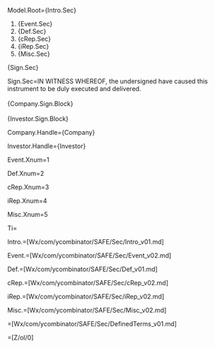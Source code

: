 Model.Root={Intro.Sec}<ol><li>{Event.Sec}<li>{Def.Sec}<li>{cRep.Sec}<li>{iRep.Sec}<li>{Misc.Sec}</ol>{Sign.Sec}

Sign.Sec=IN WITNESS WHEREOF, the undersigned have caused this instrument to be duly executed and delivered.<br><br>{Company.Sign.Block}<br><br>{Investor.Sign.Block}
  
Company.Handle={Company}

Investor.Handle={Investor}

Event.Xnum=1

Def.Xnum=2

cRep.Xnum=3

iRep.Xnum=4

Misc.Xnum=5

Ti=</i>

Intro.=[Wx/com/ycombinator/SAFE/Sec/Intro_v01.md]

Event.=[Wx/com/ycombinator/SAFE/Sec/Event_v02.md]

Def.=[Wx/com/ycombinator/SAFE/Sec/Def_v01.md]

cRep.=[Wx/com/ycombinator/SAFE/Sec/cRep_v02.md]

iRep.=[Wx/com/ycombinator/SAFE/Sec/iRep_v02.md]

Misc.=[Wx/com/ycombinator/SAFE/Sec/Misc_v02.md]

=[Wx/com/ycombinator/SAFE/Sec/DefinedTerms_v01.md]

=[Z/ol/0]